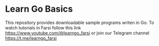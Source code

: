 # Learn Go Basics

This repository provides downloadable sample programs writen in Go.
To watch tutorials in Farsi follow this link https://www.youtube.com/@learngo_farsi or join our Telegram channel https://t.me/learngo_farsi